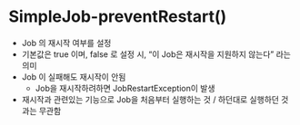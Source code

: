 # SimpleJob-preventRestart()

- Job 의 재시작 여부를 설정
- 기본값은 true 이며, false 로 설정 시, “이 Job은 재시작을 지원하지 않는다” 라는 의미
- Job 이 실패해도 재시작이 안됨
    - Job을 재시작하려하면 JobRestartException이 발생
- 재시작과 관련있는 기능으로 Job을 처음부터 실행하는 것 / 하던대로 실행하던 것과는 무관함


